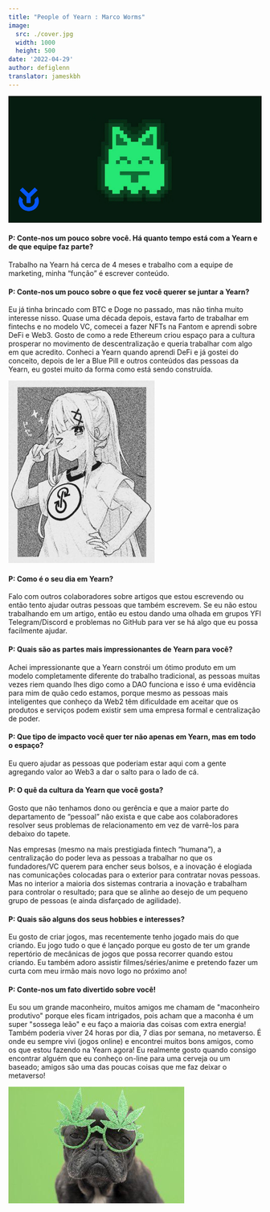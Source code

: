 ```yaml
---
title: "People of Yearn : Marco Worms"
image:
  src: ./cover.jpg
  width: 1000
  height: 500
date: '2022-04-29'
author: defiglenn
translator: jameskbh 
---
```


![](cover.jpg?w=1000&h=500)

#### P: Conte-nos um pouco sobre você. Há quanto tempo está com a Yearn e de que equipe faz parte?

Trabalho na Yearn há cerca de 4 meses e trabalho com a equipe de marketing, minha “função” é escrever conteúdo.

#### P: Conte-nos um pouco sobre o que fez você querer se juntar a Yearn?

Eu já tinha brincado com BTC e Doge no passado, mas não tinha muito interesse nisso. Quase uma década depois, estava farto de trabalhar em fintechs e no modelo VC, comecei a fazer NFTs na Fantom e aprendi sobre DeFi e Web3. Gosto de como a rede Ethereum criou espaço para a cultura prosperar no movimento de descentralização e queria trabalhar com algo em que acredito. Conheci a Yearn quando aprendi DeFi e já gostei do conceito, depois de ler a Blue Pill e outros conteúdos das pessoas da Yearn, eu gostei muito da forma como está sendo construída.

![](image2.jpg?w=291&h=363)

#### P: Como é o seu dia em Yearn?

Falo com outros colaboradores sobre artigos que estou escrevendo ou então tento ajudar outras pessoas que também escrevem. Se eu não estou trabalhando em um artigo, então eu estou dando uma olhada em grupos YFI Telegram/Discord e problemas no GitHub para ver se há algo que eu possa facilmente ajudar.

#### P: Quais são as partes mais impressionantes de Yearn para você?

Achei impressionante que a Yearn constrói um ótimo produto em um modelo completamente diferente do trabalho tradicional, as pessoas muitas vezes riem quando lhes digo como a DAO funciona e isso é uma evidência para mim de quão cedo estamos, porque mesmo as pessoas mais inteligentes que conheço da Web2 têm dificuldade em aceitar que os produtos e serviços podem existir sem uma empresa formal e centralização de poder.

#### P: Que tipo de impacto você quer ter não apenas em Yearn, mas em todo o espaço?

Eu quero ajudar as pessoas que poderiam estar aqui com a gente agregando valor ao Web3 a dar o salto para o lado de cá.

#### P: O quê da cultura da Yearn que você gosta?

Gosto que não tenhamos dono ou gerência e que a maior parte do departamento de “pessoal” não exista e que cabe aos colaboradores resolver seus problemas de relacionamento em vez de varrê-los para debaixo do tapete.

Nas empresas (mesmo na mais prestigiada fintech “humana”), a centralização do poder leva as pessoas a trabalhar no que os fundadores/VC querem para encher seus bolsos, e a inovação é elogiada nas comunicações colocadas para o exterior para contratar novas pessoas. Mas no interior a maioria dos sistemas contraria a inovação e trabalham para controlar o resultado; para que se alinhe ao desejo de um pequeno grupo de pessoas (e ainda disfarçado de agilidade).

#### P: Quais são alguns dos seus hobbies e interesses?

Eu gosto de criar jogos, mas recentemente tenho jogado mais do que criando. Eu jogo tudo o que é lançado porque eu gosto de ter um grande repertório de mecânicas de jogos que possa recorrer quando estou criando. Eu também adoro assistir filmes/séries/anime e pretendo fazer um curta com meu irmão mais novo logo no próximo ano!

#### P: Conte-nos um fato divertido sobre você!

Eu sou um grande maconheiro, muitos amigos me chamam de "maconheiro produtivo" porque eles ficam intrigados, pois acham que a maconha é um super "sossega leão" e eu faço a maioria das coisas com extra energia! Também poderia viver 24 horas por dia, 7 dias por semana, no metaverso. É onde eu sempre vivi (jogos online) e encontrei muitos bons amigos, como os que estou fazendo na Yearn agora! Eu realmente gosto quando consigo encontrar alguém que eu conheço on-line para uma cerveja ou um baseado; amigos são uma das poucas coisas que me faz deixar o metaverso!

![](image3.jpg?w=350&h=232)
